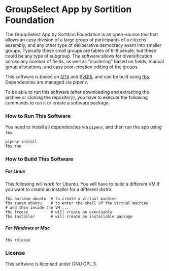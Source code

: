 # GroupSelect App by Sortition Foundation

The GroupSelect App by Sortition Foundation is an open-source tool that allows an easy division of a large group of participants of a citizens' assembly, and any other type of deliberative democracy event into smaller groups. Typically these small groups are tables of 6-8 people, but these could be any type of subgroup. The software allows for diversification across any number of fields, as well as "clustering" based on fields, manual group allocations, and easy post-creation editing of the groups.

This software is based on [QT5](https://doc.qt.io/qt-5/whatsnew59.html) and [PyQt5](https://pypi.org/project/PyQt5/), and can be built using [fbs](https://build-system.fman.io/manual/). Dependencies are managed via pipenv.

To be able to run this software (after downloading and extracting the archive or cloning the repository), you have to execute the following commands to run it or create a software package.

### How to Run This Software
You need to install all dependencies via `pipenv`, and then run the app using `fbs`.

```
pipenv install
fbs run
```
### How to Build This Software

##### For Linux
This following will work for Ubuntu. You will have to build a different VM if you want to create an installer for a different distro.

```
fbs buildvm ubuntu  # to create a virtual machine
fbs runvm ubuntu    # to enter the shell of the virtual machine
# and then inside the VM ...
fbs freeze          # will create an exectuable
fbs installer       # will create an installable package
```

##### For Windows or Mac
```
fbs release
```

### License
This software is licensed under GNU GPL 3.
